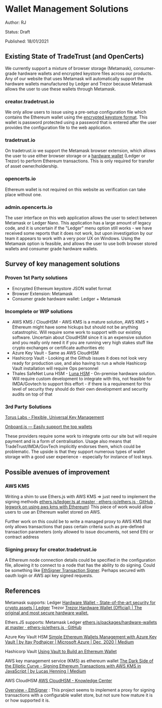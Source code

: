 # Wallet Management Solutions
Author: RJ

Status: Draft

Published: 18/01/2021

## Existing State of TradeTrust (and OpenCerts)
We currently support a mixture of browser storage (Metamask), consumer-grade hardware wallets and encrypted keystore files across our products. Any of our website that uses Metamask will automatically support the hardware wallets manufactured by Ledger and Trezor because Metamask allows the user to use these wallets through Metamask. 


### creator.tradetrust.io 
We only allow users to issue using a pre-setup configuration file which contains the Ethereum wallet using the [encrypted keystore format](https://kb.myetherwallet.com/en/security-and-privacy/what-is-a-keystore-file/). This wallet is password protected using a password that is entered after the user provides the configuration file to the web application.

### tradetrust.io
On tradetrust.io we support the Metamask browser extension, which allows the user to use either browser storage or a [hardware wallet](https://metamask.zendesk.com/hc/en-us/articles/360020394612-How-to-connect-a-Trezor-or-Ledger-Hardware-Wallet) (Ledger or Trezor) to perform Ethereum transactions. This is only required for transfer of asset owner/holdership.

### opencerts.io
Ethereum wallet is not required on this website as verification can take place without one.

### admin.opencerts.io
The user interface on this web application allows the user to select between Metamask or Ledger Nano. This application has a large amount of legacy code, and it is uncertain if the "Ledger" menu option still works - we have received some reports that it does not work, but upon investigation by our team it appears to work with a very poor UX on Windows. Using the Metamask option is feasible, and allows the user to use both browser stored wallets and consumer grade hardware wallets.


## Survey of key management solutions 

### Proven 1st Party solutions
- Encrypted Ethereum keystore JSON wallet format
- Browser Extension: Metamask
- Consumer grade hardware wallet: Ledger + Metamask

### Incomplete or WIP solutions 
- AWS KMS / CloudHSM - AWS KMS is a mature solution, AWS KMS + Ethereum might have some hickups but should not be anything catastrophic. Will require some work to support with our existing software. Uncertain about CloudHSM since it is an expensive solution and you really only need it if you are running very high stakes stuff like crypto exchanges or certificate authorities etc
- Azure Key Vault - Same as AWS CloudHSM
- Hashicorp Vault - Looking at the Github issues it does not look very ready for production use, and also having to run a whole Hashicorp Vault installation will require Ops personnel
- Thales SafeNet Luna HSM - [Luna HSM](https://cpl.thalesgroup.com/sites/default/files/content/integration_guides/field_document/2020-06/007-000189-001_EthereumBlockchain_SafeNetLunaHSM_IntegrationGuide_RevA.pdf) - On-premise hardware solution. Will require custom development to integrate with this, not feasible for IMDA/Govtech to support this effort - if there is a requirement for this level of security they should do their own development and security audits on top of that

### 3rd Party Solutions
[Torus Labs - Flexible, Universal Key Management](https://tor.us/)

[Onboard.js — Easily support the top wallets](https://www.blocknative.com/onboard)

These providers require some work to integrate onto our site but will require payment and is a form of centralisation. Usage also means that TradeTrust/IMDA/GovTech implicitly endorses them, which could be problematic. The upside is that they support numerous types of wallet storage with a good user experience - especially for instance of lost keys.



## Possible avenues of improvement

### AWS KMS 
Writing a shim to use Ethers.js with AWS KMS => just need to implement the signing methods [ethers.js/ledger.ts at master · ethers-io/ethers.js · GitHub](https://github.com/ethers-io/ethers.js/blob/master/packages/hardware-wallets/src.ts/ledger.ts) , [legwork on using aws kms with Ethereum](https://luhenning.medium.com/the-dark-side-of-the-elliptic-curve-signing-ethereum-transactions-with-aws-kms-in-javascript-83610d9a6f81))
This piece of work would allow users to use an Ethereum wallet stored on AWS.

Further work on this could be to write a managed proxy to AWS KMS that only allows transactions that pass certain criteria such as pre-defined transaction parameters (only allowed to issue documents, not send Eth) or contract address

### Signing proxy for creator.tradetrust.io
A Ethereum node connection details could be specified in the configuration file, allowing it to connect to a node that has the ability to do signing. Could be something like [EthSigner Transaction Signer](https://docs.ethsigner.consensys.net/en/stable/). Perhaps secured with oauth login or AWS api key signed requests.


## References

Metamask supports:
  Ledger [Hardware Wallet - State-of-the-art security for crypto assets \| Ledger](https://www.ledger.com/)
  Trezor [Trezor Hardware Wallet (Official) \| The original and most secure hardware wallet.](https://trezor.io/)
  
  
Ethers.JS supports:
  Metamask
  Ledger [ethers.js/packages/hardware-wallets at master · ethers-io/ethers.js · GitHub](https://github.com/ethers-io/ethers.js/tree/master/packages/hardware-wallets)
 
 
 Azure Key Vault HSM
 [Simple Ethereum Wallets Management with Azure Key Vault \| by Itay Podhajcer | Microsoft Azure | Dec, 2020 | Medium](https://medium.com/microsoftazure/simple-ethereum-wallets-management-with-azure-key-vault-2b701bc0505)
 
 Hashicorp Vault
 [Using Vault to Build an Ethereum Wallet](https://www.hashicorp.com/blog/using-vault-to-build-an-ethereum-wallet)
 
 AWS key management service (KMS) as ethereum wallet
 [The Dark Side of the Elliptic Curve - Signing Ethereum Transactions with AWS KMS in JavaScript \| by Lucas Henning | Medium](https://luhenning.medium.com/the-dark-side-of-the-elliptic-curve-signing-ethereum-transactions-with-aws-kms-in-javascript-83610d9a6f81)
 
 AWS CloudHSM
 [AWS CloudHSM - Knowledge Center](https://docs.kaleido.io/kaleido-services/cloudhsm/aws-cloudhsm/)
 

[Overview - EthSigner](https://docs.ethsigner.consensys.net/en/stable/Concepts/Overview/) : This project seems to implement a proxy for signing transactions with a configurable wallet store, but not sure how mature it is or how supported it is.